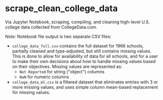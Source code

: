 # scrape_clean_college_data
Via Jupyter Notebook, scraping, compiling, and cleaning high-level U.S. college data collected from CollegeData.com.

*Note:* Notebook file output is two separate CSV files:
- `college_data_full.csv` contains the full dataset for 1966 schools, partially cleaned and type-adjusted, but still contains missing values.  This is done to allow for availability of data for all schools, and for a user to make their own decisions about how to handle missing values based on their objectives.  Missing values are represented as:
  - `Not Reported` for string ("object") columns
  - `NaN` for numeric columns
- `college_data_ml.csv` is a filtered dataset that eliminates entries with 3 or more missing values, and uses simple column mean-based replacement for missing values.
